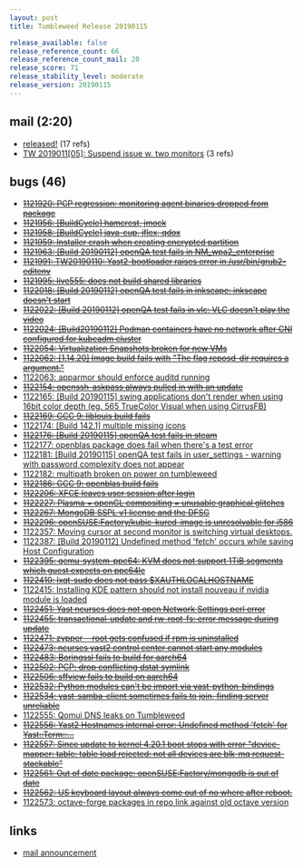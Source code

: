 ```yaml
---
layout: post
title: Tumbleweed Release 20190115

release_available: false
release_reference_count: 66
release_reference_count_mail: 20
release_score: 71
release_stability_level: moderate
release_version: 20190115
---
```


## mail (2:20)

- [released!](https://lists.opensuse.org/opensuse-factory/2019-01/msg00204.html) (17 refs)
- [TW 2019011\[05\]: Suspend issue w. two monitors](https://lists.opensuse.org/opensuse-factory/2019-01/msg00357.html) (3 refs)

## bugs (46)

<!--more-->

- ~~[1121920: PCP regression: monitoring agent binaries dropped from package](https://bugzilla.opensuse.org/show_bug.cgi?id=1121920)~~
- ~~[1121956: \[BuildCycle\] hamcrest, jmock](https://bugzilla.opensuse.org/show_bug.cgi?id=1121956)~~
- ~~[1121958: \[BuildCycle\] java-cup, jflex, qdox](https://bugzilla.opensuse.org/show_bug.cgi?id=1121958)~~
- ~~[1121959: Installer crash when creating encrypted partition](https://bugzilla.opensuse.org/show_bug.cgi?id=1121959)~~
- ~~[1121963: \[Build 20190112\] openQA test fails in NM_wpa2_enterprise](https://bugzilla.opensuse.org/show_bug.cgi?id=1121963)~~
- ~~[1121991: TW20190110: Yast2-bootloader raises error in /usr/bin/grub2-editenv](https://bugzilla.opensuse.org/show_bug.cgi?id=1121991)~~
- ~~[1121995: live555: does not build shared libraries](https://bugzilla.opensuse.org/show_bug.cgi?id=1121995)~~
- ~~[1122018: \[Build 20190112\] openQA test fails in inkscape: inkscape doesn't start](https://bugzilla.opensuse.org/show_bug.cgi?id=1122018)~~
- ~~[1122022: \[Build 20190112\] openQA test fails in vlc: VLC doesn't play the video](https://bugzilla.opensuse.org/show_bug.cgi?id=1122022)~~
- ~~[1122024: \[Build20190112\] Podman containers have no network after CNI configured for kubeadm cluster](https://bugzilla.opensuse.org/show_bug.cgi?id=1122024)~~
- ~~[1122054: Virtualization Snapshots broken for new VMs](https://bugzilla.opensuse.org/show_bug.cgi?id=1122054)~~
- ~~[1122062: \[1.14.20\] Image build fails with "The flag reposd-dir requires a argument."](https://bugzilla.opensuse.org/show_bug.cgi?id=1122062)~~
- [1122063: apparmor should enforce auditd running](https://bugzilla.opensuse.org/show_bug.cgi?id=1122063)
- ~~[1122154: openssh-askpass always pulled in with an update](https://bugzilla.opensuse.org/show_bug.cgi?id=1122154)~~
- [1122165: \[Build 20190115\] swing applications don't render when using 16bit color depth (eg. 565 TrueColor Visual when using CirrusFB)](https://bugzilla.opensuse.org/show_bug.cgi?id=1122165)
- ~~[1122169: GCC 9: liblouis build fails](https://bugzilla.opensuse.org/show_bug.cgi?id=1122169)~~
- [1122174: \[Build 142.1\] multiple missing icons](https://bugzilla.opensuse.org/show_bug.cgi?id=1122174)
- ~~[1122176: \[Build 20190115\] openQA test fails in steam](https://bugzilla.opensuse.org/show_bug.cgi?id=1122176)~~
- [1122177: openblas package does fail when there's a test error](https://bugzilla.opensuse.org/show_bug.cgi?id=1122177)
- [1122181: \[Build 20190115\] openQA test fails in user_settings - warning with password complexity does not appear](https://bugzilla.opensuse.org/show_bug.cgi?id=1122181)
- [1122182: multipath broken on power on tumbleweed](https://bugzilla.opensuse.org/show_bug.cgi?id=1122182)
- ~~[1122186: GCC 9: openblas build fails](https://bugzilla.opensuse.org/show_bug.cgi?id=1122186)~~
- ~~[1122206: XFCE leaves user session after login](https://bugzilla.opensuse.org/show_bug.cgi?id=1122206)~~
- ~~[1122227: Plasma + openGL compositing = unusable graphical glitches](https://bugzilla.opensuse.org/show_bug.cgi?id=1122227)~~
- ~~[1122267: MongoDB SSPL v1 license and the DFSG](https://bugzilla.opensuse.org/show_bug.cgi?id=1122267)~~
- ~~[1122296: openSUSE:Factory/kubic-kured-image is unresolvable for i586](https://bugzilla.opensuse.org/show_bug.cgi?id=1122296)~~
- [1122357: Moving cursor at second monitor is switching  virtual desktops.](https://bugzilla.opensuse.org/show_bug.cgi?id=1122357)
- [1122387: \[Build 20190112\] Undefined method 'fetch' occurs while saving Host Configuration](https://bugzilla.opensuse.org/show_bug.cgi?id=1122387)
- ~~[1122395: qemu-system-ppc64: KVM does not support 1TiB segments which guest expects on ppc64le](https://bugzilla.opensuse.org/show_bug.cgi?id=1122395)~~
- ~~[1122410: lxqt-sudo does not pass $XAUTHLOCALHOSTNAME](https://bugzilla.opensuse.org/show_bug.cgi?id=1122410)~~
- [1122415: Installing KDE pattern should not install nouveau if nvidia module is loaded](https://bugzilla.opensuse.org/show_bug.cgi?id=1122415)
- ~~[1122451: Yast ncurses does not open Network Settings perl error](https://bugzilla.opensuse.org/show_bug.cgi?id=1122451)~~
- ~~[1122455: transactional-update and rw-root-fs: error message during update](https://bugzilla.opensuse.org/show_bug.cgi?id=1122455)~~
- ~~[1122471: zypper --root gets confused if rpm is uninstalled](https://bugzilla.opensuse.org/show_bug.cgi?id=1122471)~~
- ~~[1122473: ncurses yast2 control center cannot start any modules](https://bugzilla.opensuse.org/show_bug.cgi?id=1122473)~~
- ~~[1122483: Boringssl fails to build for aarch64](https://bugzilla.opensuse.org/show_bug.cgi?id=1122483)~~
- ~~[1122502: PCP: drop conflicting dstat symlink](https://bugzilla.opensuse.org/show_bug.cgi?id=1122502)~~
- ~~[1122506: sffview fails to build on aarch64](https://bugzilla.opensuse.org/show_bug.cgi?id=1122506)~~
- ~~[1122532: Python modules can't be import via yast-python-bindings](https://bugzilla.opensuse.org/show_bug.cgi?id=1122532)~~
- ~~[1122534: yast-samba-client sometimes fails to join, finding server unreliable](https://bugzilla.opensuse.org/show_bug.cgi?id=1122534)~~
- [1122555: Qomui DNS leaks on Tumbleweed](https://bugzilla.opensuse.org/show_bug.cgi?id=1122555)
- ~~[1122556: Yast2 Hostnames internal error: Undefined method 'fetch' for <Yast::Term::...>](https://bugzilla.opensuse.org/show_bug.cgi?id=1122556)~~
- ~~[1122557: Since update to kernel 4.20.1 boot stops with error "device-mapper: table: table load rejected: not all devices are blk-mq request-stackable"](https://bugzilla.opensuse.org/show_bug.cgi?id=1122557)~~
- ~~[1122561: Out of date package: openSUSE:Factory/mongodb is out of date](https://bugzilla.opensuse.org/show_bug.cgi?id=1122561)~~
- ~~[1122562: US keyboard layout always come out of no where after reboot.](https://bugzilla.opensuse.org/show_bug.cgi?id=1122562)~~
- [1122573: octave-forge packages in repo link against old octave version](https://bugzilla.opensuse.org/show_bug.cgi?id=1122573)



## links

- [mail announcement](https://lists.opensuse.org/opensuse-factory/2019-01/msg00193.html)
